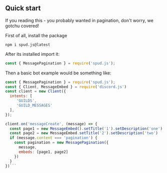 ## Quick start

If you reading this - you probably  wanted in pagination, don't worry, we gotchu covered!

First of all, install the package
```
npm i spud.js@latest
```
After its installed import it:
```js
const { MessagePagination } = require('spud.js');
```

Then a basic bot example would be something like:
```js
const { MessagePagination } = require('spud.js');
const { Client, MessageEmbed } = require('discord.js')
const client = new Client({
  intents: [
     'GUILDS',
     'GUILD_MESSAGES'
  ],
});

client.on('messageCreate', (message) => {
  const page1 = new MessageEmbed().setTitle('1').setDescription('one')
  const page2 = new MessageEmbed.setTitle('2').setDescription('two')
  if (message.content === 'pagination') {
    const pagination = new MessagePagination({
      message,
      embeds: [page1, page2]
    })   
  }
})```

